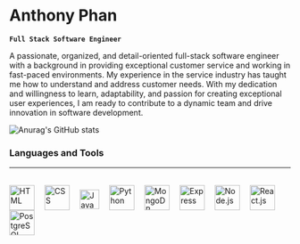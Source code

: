 # Anthony Phan

**`Full Stack Software Engineer`**

<p>A passionate, organized, and detail-oriented full-stack software engineer with a background in providing exceptional customer service and working in fast-paced environments. My experience in the service industry has taught me how to understand and address customer needs. With my dedication and willingness to learn, adaptability, and passion for creating exceptional user experiences, I am ready to contribute to a dynamic team and drive innovation in software development.</p>

![Anurag's GitHub stats](https://github-readme-stats.vercel.app/api?username=AnthonnyyP&show_icons=true&theme=dark)

### Languages and Tools 
-----
<br>

<img align = "left" alt = "HTML" width = "45px" style = "padding-right:15px;" src = "https://cdn.jsdelivr.net/gh/devicons/devicon/icons/html5/html5-original-wordmark.svg"/>
<img align = "left" alt = "CSS" width = "45px" style = "padding-right:15px;" src = "https://cdn.jsdelivr.net/gh/devicons/devicon/icons/css3/css3-original-wordmark.svg"/>
<img align = "left" alt = "JavaScript" width = "35px" style = "padding-right:15px;
padding-top: 8px;" src = "https://cdn.jsdelivr.net/gh/devicons/devicon/icons/javascript/javascript-original.svg"/>
<img align = "left" alt = "Python" width = "45px" style = "padding-right:15px;" src = "https://cdn.jsdelivr.net/gh/devicons/devicon/icons/python/python-original.svg"/>
<img align = "left" alt = "MongoDB" width = "45px" style = "padding-right:15px;" src = "https://cdn.jsdelivr.net/gh/devicons/devicon/icons/mongodb/mongodb-original-wordmark.svg"/>
<img align = "left" alt = "Express" width = "45px" style = "padding-right:15px;" src = "https://cdn.jsdelivr.net/gh/devicons/devicon/icons/express/express-original-wordmark.svg"/>
<img align = "left" alt = "Node.js" width = "45px" style = "padding-right:15px;" src = "https://cdn.jsdelivr.net/gh/devicons/devicon/icons/nodejs/nodejs-original-wordmark.svg"/>
<img align = "left" alt = "React.js" width = "45px" style = "padding-right:15px;" src = "https://cdn.jsdelivr.net/gh/devicons/devicon/icons/react/react-original-wordmark.svg"/>
<img align = "left" alt = "PostgreSQL" width = "45px" style = "padding-right:15px;" src = "https://cdn.jsdelivr.net/gh/devicons/devicon/icons/postgresql/postgresql-original-wordmark.svg"/>

<br>
<br>
